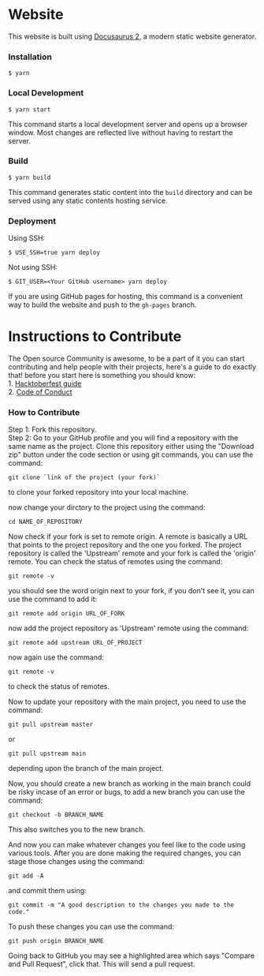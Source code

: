 # Website

This website is built using [Docusaurus 2](https://docusaurus.io/), a modern static website generator.

### Installation

```
$ yarn
```

### Local Development

```
$ yarn start
```

This command starts a local development server and opens up a browser window. Most changes are reflected live without having to restart the server.

### Build

```
$ yarn build
```

This command generates static content into the `build` directory and can be served using any static contents hosting service.

### Deployment

Using SSH:

```
$ USE_SSH=true yarn deploy
```

Not using SSH:

```
$ GIT_USER=<Your GitHub username> yarn deploy
```

If you are using GitHub pages for hosting, this command is a convenient way to build the website and push to the `gh-pages` branch.

<h1>Instructions to Contribute</h1>
The Open source Community is awesome, to be a part of it you can start contributing and help people with their projects, here's a guide to do exactly that!
before you start here is something you should know:
<br>
1. <a href = "https://hacktoberfest.com/participation/">Hacktoberfest guide</a> <br>
2. <a href = "https://opensource.guide/code-of-conduct/">Code of Conduct</a>

<h3> How to Contribute </h3>
<p>
 Step 1: Fork this repository. <br>
 Step 2: Go to your GitHub profile and you will find a repository with the same name as the project. Clone this repository either using the "Download zip" button under the code section or using git commands,
         you can use the command:
  
    git clone `link of the project (your fork)`
  
  to clone your forked repository into your local machine.

  now change your dirctory to the project using the command:
  
    cd NAME_OF_REPOSITORY
  
 Now check if your fork is set to remote origin. A remote is basically a URL that points to the project repository and the one you forked. The project repository is called the 'Upstream' remote and your fork is called the 'origin' remote. You can check the status of remotes using the command: 
  
    git remote -v 
  
  you should see the word origin next to your fork, if you don't see it, you can use the command to add it: 
  
    git remote add origin URL_OF_FORK
  
  now add the project repository as 'Upstream' remote using the command:
  
    git remote add upstream URL_OF_PROJECT
  
  now again use the command:
  
    git remote -v
  
  to check the status of remotes.
  
  
  Now to update your repository with the main project, you need to use the command:
  
    git pull upstream master
  
  or
  
    git pull upstream main
  
  depending upon the branch of the main project.
  
  Now, you should create a new branch as working in the main branch could be risky incase of an error or bugs, to add a new branch you can use the command:
  
    git checkout -b BRANCH_NAME
  
  This also switches you to the new branch.
  
  And now you can make whatever changes you feel like to the code using various tools.
  After you are done making the required changes, you can stage those changes using the command: 
    
    git add -A
  
  and commit them using:
  
    git commit -m "A good description to the changes you made to the code."
  
  To push these changes you can use the command:
  
    git push origin BRANCH_NAME
  
  Going back to GitHub you may see a highlighted area which says "Compare and Pull Request", click that.
  This will send a pull request.
